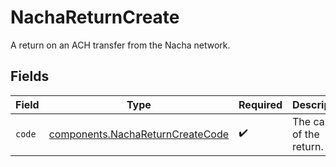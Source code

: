# NachaReturnCreate

A return on an ACH transfer from the Nacha network.


## Fields

| Field                                                                                | Type                                                                                 | Required                                                                             | Description                                                                          | Example                                                                              |
| ------------------------------------------------------------------------------------ | ------------------------------------------------------------------------------------ | ------------------------------------------------------------------------------------ | ------------------------------------------------------------------------------------ | ------------------------------------------------------------------------------------ |
| `code`                                                                               | [components.NachaReturnCreateCode](../../models/components/nachareturncreatecode.md) | :heavy_check_mark:                                                                   | The cause of the return.                                                             | RO1                                                                                  |